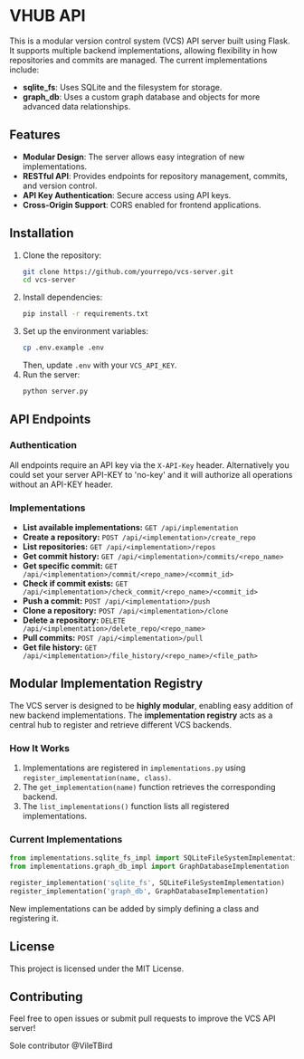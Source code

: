 # VHUB API

This is a modular version control system (VCS) API server built using Flask. It supports multiple backend implementations, allowing flexibility in how repositories and commits are managed. The current implementations include:

- **sqlite_fs**: Uses SQLite and the filesystem for storage.
- **graph_db**: Uses a custom graph database and objects for more advanced data relationships.

## Features
- **Modular Design**: The server allows easy integration of new implementations.
- **RESTful API**: Provides endpoints for repository management, commits, and version control.
- **API Key Authentication**: Secure access using API keys.
- **Cross-Origin Support**: CORS enabled for frontend applications.

## Installation
1. Clone the repository:
   ```sh
   git clone https://github.com/yourrepo/vcs-server.git
   cd vcs-server
   ```
2. Install dependencies:
   ```sh
   pip install -r requirements.txt
   ```
3. Set up the environment variables:
   ```sh
   cp .env.example .env
   ```
   Then, update `.env` with your `VCS_API_KEY`.
4. Run the server:
   ```sh
   python server.py
   ```

## API Endpoints
### Authentication
All endpoints require an API key via the `X-API-Key` header. Alternatively you could set your server API-KEY to 'no-key' and it will authorize all operations without an API-KEY header.

### Implementations
- **List available implementations:** `GET /api/implementation`
- **Create a repository:** `POST /api/<implementation>/create_repo`
- **List repositories:** `GET /api/<implementation>/repos`
- **Get commit history:** `GET /api/<implementation>/commits/<repo_name>`
- **Get specific commit:** `GET /api/<implementation>/commit/<repo_name>/<commit_id>`
- **Check if commit exists:** `GET /api/<implementation>/check_commit/<repo_name>/<commit_id>`
- **Push a commit:** `POST /api/<implementation>/push`
- **Clone a repository:** `POST /api/<implementation>/clone`
- **Delete a repository:** `DELETE /api/<implementation>/delete_repo/<repo_name>`
- **Pull commits:** `POST /api/<implementation>/pull`
- **Get file history:** `GET /api/<implementation>/file_history/<repo_name>/<file_path>`

## Modular Implementation Registry
The VCS server is designed to be **highly modular**, enabling easy addition of new backend implementations. The **implementation registry** acts as a central hub to register and retrieve different VCS backends.

### How It Works
1. Implementations are registered in `implementations.py` using `register_implementation(name, class)`.
2. The `get_implementation(name)` function retrieves the corresponding backend.
3. The `list_implementations()` function lists all registered implementations.

### Current Implementations
```python
from implementations.sqlite_fs_impl import SQLiteFileSystemImplementation
from implementations.graph_db_impl import GraphDatabaseImplementation

register_implementation('sqlite_fs', SQLiteFileSystemImplementation)
register_implementation('graph_db', GraphDatabaseImplementation)
```

New implementations can be added by simply defining a class and registering it.

## License
This project is licensed under the MIT License.

## Contributing
Feel free to open issues or submit pull requests to improve the VCS API server!

Sole contributor @VileTBird


